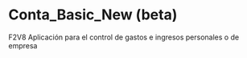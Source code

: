 # Conta_Basic_New (beta)
F2V8 Aplicación para el control de gastos e ingresos personales o de empresa
